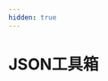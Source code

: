 ```yaml
---
hidden: true
---
```

<script setup>
import { defineAsyncComponent } from 'vue';

const JsonFormatter = defineAsyncComponent(() => import('/components-md/components/JsonFormatter.vue'));
</script>


# JSON工具箱
<JsonFormatter />
